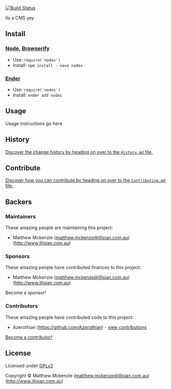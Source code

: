 <!-- TITLE -->
<!-- BADGES/ -->

[![Build Status](http://img.shields.io/travis-ci/Illisian/nodes.png?branch=master)](http://travis-ci.org/Illisian/nodes "Check this project's build status on TravisCI")


<!-- /BADGES -->


<!-- DESCRIPTION/ -->

its a CMS yey

<!-- /DESCRIPTION -->


<!-- INSTALL/ -->

## Install

### [Node](http://nodejs.org/), [Browserify](http://browserify.org/)
- Use: `require('nodes')`
- Install: `npm install --save nodes`

### [Ender](http://ender.jit.su/)
- Use: `require('nodes')`
- Install: `ender add nodes`

<!-- /INSTALL -->


## Usage
Usage instructions go here
<!-- HISTORY/ -->

## History
[Discover the change history by heading on over to the `History.md` file.](https://github.com/Illisian/nodes/blob/master/History.md#files)

<!-- /HISTORY -->


<!-- CONTRIBUTE/ -->

## Contribute

[Discover how you can contribute by heading on over to the `Contributing.md` file.](https://github.com/Illisian/nodes/blob/master/Contributing.md#files)

<!-- /CONTRIBUTE -->


<!-- BACKERS/ -->

## Backers

### Maintainers

These amazing people are maintaining this project:

- Matthew Mckenzie (matthew.mckenze@illisian.com.au) (http://www.illisian.com.au)

### Sponsors

These amazing people have contributed finances to this project:

- Matthew Mckenzie (matthew.mckenze@illisian.com.au) (http://www.illisian.com.au)

Become a sponsor!



### Contributors

These amazing people have contributed code to this project:

- Azerothian (https://github.com/Azerothian) - [view contributions](https://github.com/Illisian/Nodes/commits?author=Azerothian)

[Become a contributor!](https://github.com/Illisian/nodes/blob/master/Contributing.md#files)

<!-- /BACKERS -->


<!-- LICENSE/ -->

## License

Licensed under [GPLv2](http://choosealicense.com/licenses/gpl-v2/)

Copyright &copy; Matthew Mckenzie (matthew.mckenze@illisian.com.au) (http://www.illisian.com.au)

<!-- /LICENSE -->


